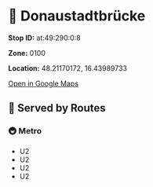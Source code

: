 # 🚉 Donaustadtbrücke


**Stop ID:** at:49:290:0:8

**Zone:** 0100

**Location:** 48.21170172, 16.43989733

[Open in Google Maps](https://www.google.com/maps?q=48.21170172,16.43989733)

## 🚆 Served by Routes

### 🚇 Metro
- U2
- U2
- U2
- U2